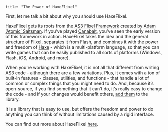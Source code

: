 ```
title: "The Power of HaxeFlixel"
```

First, let me talk a bit about why you should use HaxeFlixel.

HaxeFlixel gets its roots from the [AS3 Flixel Framework](http://flixel.org/) created by
[Adam ‘Atomic’ Saltsman](http://www.adamatomic.com/). If you’ve played [Canabalt](http://www.adamatomic.com/canabalt/),
you’ve seen the early version of this framework in action. HaxeFlixel takes the idea and the general structure of
Flixel, separates it from Flash, and combines it with the power and freedom of [Haxe](http://haxe.org/) - which is a
multi-platform language, so that you can write games that can be easily published to all sorts of platforms
(Windows, Flash, iOS, Android, and more).

When you're working with HaxeFlixel, it is not all that different from writing AS3 code - although there are a few
variations. Plus, it comes with a ton of built-in features - classes, utilities, and functions - that handle a lot
of common or complex things that you might need to do. And, because it’s open-source, if you find something that it
can’t do, it’s really easy to change the code - and if your changes would benefit others,
[add them](http://haxeflixel.com/documentation/contributing/) to the library.

It is a library that is easy to use, but offers the freedom and power to do anything you can think of without
limitations caused by a rigid interface.

You can find out more about HaxeFlixel [here](http://haxeflixel.com/documentation/about/).